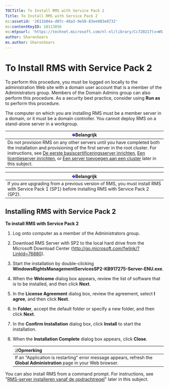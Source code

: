 ```yaml
---
TOCTitle: To Install RMS with Service Pack 2
Title: To Install RMS with Service Pack 2
ms:assetid: '2611b04a-d07c-48a3-9e58-83ee983e8732'
ms:contentKeyID: 18113856
ms:mtpsurl: 'https://technet.microsoft.com/nl-nl/library/Cc720217(v=WS.10)'
author: SharonSears
ms.author: SharonSears
---
```


To Install RMS with Service Pack 2
==================================

To perform this procedure, you must be logged on locally to the administration Web site with a domain user account that is a member of the Administrators group. Members of the Domain Admins group can also perform this procedure. As a security best practice, consider using **Run as** to perform this procedure.

The computer on which you are installing RMS must be a member server in a domain, or it must be a domain controller. You cannot deploy RMS on a stand-alone server in a workgroup.

| ![](/security-updates/images/Cc720217.Important(WS.10).gif)Belangrijk                                                                                                                                                                                                                                                                                                                                                                                                                                                       |
|----------------------------------------------------------------------------------------------------------------------------------------------------------------------------------------------------------------------------------------------------------------------------------------------------------------------------------------------------------------------------------------------------------------------------------------------------------------------------------------------------------------------------------------|
| Do not provision RMS on any other servers until you have completed both the installation and provisioning of the first server in the root cluster. For instructions, see [De eerste basiscertificeringsserver inrichten](https://technet.microsoft.com/debc42f3-74ff-4c99-b7a4-4921fccdabc2), [Een licentieserver inrichten](https://technet.microsoft.com/4d67b898-0ba9-4eef-ab7d-ee0ca55a688e), or [Een server toevoegen aan een cluster](https://technet.microsoft.com/db635238-5528-4bec-9cc6-8244e2b3d733) later in this subject. |

| ![](/security-updates/images/Cc720217.Important(WS.10).gif)Belangrijk                                                                     |
|------------------------------------------------------------------------------------------------------------------------------------------------------|
| If you are upgrading from a previous version of RMS, you must install RMS with Service Pack 1 (SP1) before installing RMS with Service Pack 2 (SP2). |

Installing RMS with Service Pack 2
----------------------------------

**To install RMS with Service Pack 2**
1.  Log onto computer as a member of the Administrators group.

2.  Download RMS Server with SP2 to the local hard drive from the Microsoft Download Center (http://go.microsoft.com/fwlink/?LinkId=76880).

3.  Start the installation by double-clicking **WindowsRightsManagementServicesSP2-KB917275-Server-ENU.exe**.

4.  When the **Welcome** dialog box appears, review the list of software that is to be installed, and then click **Next**.

5.  In the **License Agreement** dialog box, review the agreement, select **I agree**, and then click **Next**.

6.  In **Folder**, accept the default folder or specify a new folder, and then click **Next**.

7.  In the **Confirm Installation** dialog box, click **Install** to start the installation.

8.  When the **Installation Complete** dialog box appears, click **Close**.

    | ![](/security-updates/images/Cc720217.note(WS.10).gif)Opmerking                                               |
    |--------------------------------------------------------------------------------------------------------------------------|
    | If an "Application is restarting" error message appears, refresh the **Global Administration** page in your Web browser. |

You can also install RMS from a command prompt. For instructions, see "[RMS-server installeren vanaf de opdrachtregel](https://technet.microsoft.com/b55b1e2a-dd14-4168-a37f-9cdedbec660b)" later in this subject.
